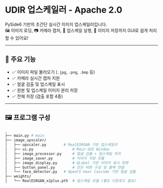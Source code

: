 # UDIR 업스케일러 - Apache 2.0

PySide6 기반의 초간단 실시간 이미지 업스케일러입니다.  
🖼 이미지 로딩, 📷 카메라 캡처, 🚀 업스케일 실행, 💾 이미지 저장까지 GUI로 쉽게 처리할 수 있어요!

---

## 🧠 주요 기능

- ✅ 이미지 파일 불러오기 (`.jpg`, `.png`, `.bmp` 등)
- ✅ 카메라 실시간 캡처 지원
- ✅ 얼굴 검출 및 업스케일 표시
- ✅ 원본 및 업스케일 이미지 분리 저장
- ✅ 전체 저장 (검출 포함 4종)

---

## 🖼 프로그램 구성

```bash
.
├── main.py # main
├── image_upscaler/
│   ├── upscaler.py        # RealESRGAN 기반 업스케일러
│   ├── ui.py                  # Main GUI Window
│   ├── image_processor.py     # 얼굴 검출 + 업스케일 처리
│   ├── image_saver.py         # 이미지 저장 모듈
│   ├── image_display.py       # QLabel 기반 이미지 표시 위젯
│   ├── button_panel.py        # 모든 버튼 구성 및 콜백 연결
│   └── face_detector.py   # OpenCV Haar Cascade 기반 얼굴 검출
├── weights/
│   └── RealESRGAN_x2plus.pth  # 업스케일 모델 (별도 다운로드 필요)
```
